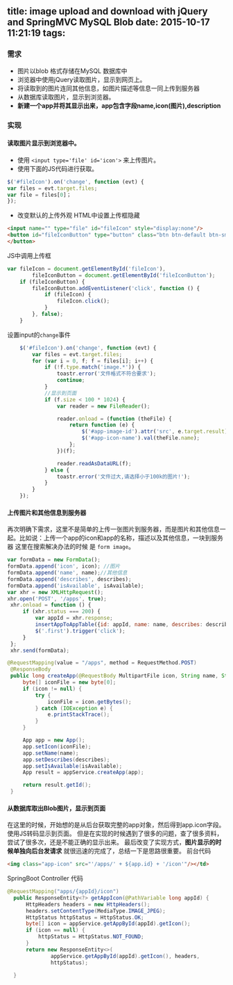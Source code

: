 title: image upload and download with jQuery and SpringMVC MySQL Blob
date: 2015-10-17 11:21:19
tags:
---
### 需求
* 图片以blob 格式存储在MySQL 数据库中
* 浏览器中使用jQuery读取图片，显示到网页上。
* 将读取到的图片连同其他信息，如图片描述等信息一同上传到服务器
* 从数据库读取图片，显示到浏览器。
* **新建一个app并将其显示出来，app包含字段name,icon(图片),description**

### 实现
#### 读取图片显示到浏览器中。
* 使用 `<input type='file' id='icon'>` 来上传图片。
* 使用下面的JS代码进行获取。
```js
$('#fileIcon').on('change', function (evt) {
var files = evt.target.files;
var file = files[0]；
});
```
* 改变默认的上传外观
HTML中设置上传框隐藏
```html
<input name="" type="file" id="fileIcon" style="display:none"/>
<button id="fileIconButton" type="button" class="btn btn-default btn-sm">上传图标
</button>
```
  JS中调用上传框
  ```javascript
  var fileIcon = document.getElementById('fileIcon'),
          fileIconButton = document.getElementById('fileIconButton');
      if (fileIconButton) {
          fileIconButton.addEventListener('click', function () {
              if (fileIcon) {
                  fileIcon.click();
              }
          }, false);
      }
  ```
  设置input的`change`事件
  ```js
      $('#fileIcon').on('change', function (evt) {
          var files = evt.target.files;
          for (var i = 0, f; f = files[i]; i++) {
              if (!f.type.match('image.*')) {
                  toastr.error('文件格式不符合要求');
                  continue;
              }
              //显示到页面
              if (f.size < 100 * 1024) {
                  var reader = new FileReader();

                  reader.onload = (function (theFile) {
                      return function (e) {
                          $('#app-image-id').attr('src', e.target.result);
                          $('#app-icon-name').val(theFile.name);
                      };
                  })(f);

                  reader.readAsDataURL(f);
              } else {
                  toastr.error('文件过大,请选择小于100k的图片!');
              }
          }
      });
  ```
#### 上传图片和其他信息到服务器
 再次明确下需求，这里不是简单的上传一张图片到服务器，而是图片和其他信息一起。比如说：上传一个app的icon和app的名称，描述以及其他信息，一块到服务器
 这里在搜索解决办法的时候 是 `form image`。
 ```js
 var formData = new FormData();             
 formData.append('icon', icon); //图片            
 formData.append('name', name);//其他信息             
 formData.append('describes', describes);             
 formData.append('isAvailable', isAvailable);
 var xhr = new XMLHttpRequest();
 xhr.open('POST', '/apps', true);
  xhr.onload = function () {
      if (xhr.status === 200) {
          var appId = xhr.response;
          insertAppToAppTable({id: appId, name: name, describes: describes, isAvailable: isAvailable});
          $('.first').trigger('click');
      }
  };
  xhr.send(formData);
 ```
 ```Java
 @RequestMapping(value = "/apps", method = RequestMethod.POST)
  @ResponseBody
  public long createApp(@RequestBody MultipartFile icon, String name, String describes, boolean isAvailable) {
      byte[] iconFile = new byte[0];
      if (icon != null) {
          try {
              iconFile = icon.getBytes();
          } catch (IOException e) {
              e.printStackTrace();
          }
      }

      App app = new App();
      app.setIcon(iconFile);
      app.setName(name);
      app.setDescribes(describes);
      app.setIsAvailable(isAvailable);
      App result = appService.createApp(app);

      return result.getId();
  }
 ```
#### 从数据库取出Blob图片，显示到页面
在这里的时候，开始想的是从后台获取完整的app对象，然后得到app.icon字段。使用JS转码显示到页面。
但是在实现的时候遇到了很多的问题，查了很多资料，尝试了很多次，还是不能正确的显示出来。
最后改变了实现方式，**图片显示的时候单独向后台发请求** 就很迅速的完成了，总结一下是思路很重要。
前台代码
```html
<img class="app-icon" src="'/apps/' + ${app.id} + '/icon'"/></td>
```
SpringBoot Controller 代码
```java
@RequestMapping("apps/{appId}/icon")
  public ResponseEntity<?> getAppIcon(@PathVariable long appId) {
      HttpHeaders headers = new HttpHeaders();
      headers.setContentType(MediaType.IMAGE_JPEG);
      HttpStatus httpStatus = HttpStatus.OK;
      byte[] icon = appService.getAppById(appId).getIcon();
      if (icon == null) {
          httpStatus = HttpStatus.NOT_FOUND;
      }
      return new ResponseEntity<>(
              appService.getAppById(appId).getIcon(), headers,
              httpStatus);

  }
```
